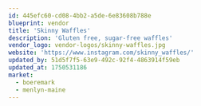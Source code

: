 ```yaml
---
id: 445efc60-cd08-4bb2-a5de-6e83608b788e
blueprint: vendor
title: 'Skinny Waffles'
description: 'Gluten free, sugar-free waffles'
vendor_logo: vendor-logos/skinny-waffles.jpg
website: 'https://www.instagram.com/skinny_waffles/'
updated_by: 51d5f7f5-63e9-492c-92f4-4863914f59eb
updated_at: 1750531186
market:
  - boeremark
  - menlyn-maine
---
```

